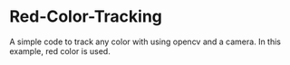 # Red-Color-Tracking
A simple code to track any color with using opencv and a camera. In this example, red color is used.




